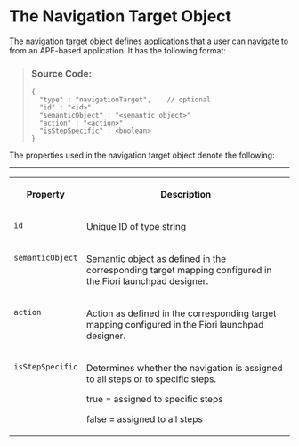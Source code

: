 <!-- loio5cfe2c19414f42abbc7a9a7363707ac3 -->

# The Navigation Target Object

The navigation target object defines applications that a user can navigate to from an APF-based application. It has the following format:

> ### Source Code:  
> ```
> {
>   "type" : "navigationTarget",    // optional
>   "id" : "<id>",  
>   "semanticObject" : "<semantic object>"    
>   "action" : "<action>"
>   "isStepSpecific" : <boolean>
> }
> 
> ```

The properties used in the navigation target object denote the following:

****


<table>
<tr>
<th valign="top">

Property



</th>
<th valign="top">

Description



</th>
</tr>
<tr>
<td valign="top">

 `id` 



</td>
<td valign="top">

Unique ID of type string



</td>
</tr>
<tr>
<td valign="top">

 `semanticObject` 



</td>
<td valign="top">

Semantic object as defined in the corresponding target mapping configured in the Fiori launchpad designer.



</td>
</tr>
<tr>
<td valign="top">

 `action` 



</td>
<td valign="top">

Action as defined in the corresponding target mapping configured in the Fiori launchpad designer.



</td>
</tr>
<tr>
<td valign="top">

 `isStepSpecific` 



</td>
<td valign="top">

Determines whether the navigation is assigned to all steps or to specific steps.

true = assigned to specific steps

false = assigned to all steps



</td>
</tr>
</table>

